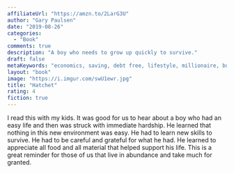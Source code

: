 ```yaml
---
affiliateUrl: "https://amzn.to/2LarG3U"
author: "Gary Paulsen"
date: "2019-08-26"
categories:
  - "Book"
comments: true
description: "A boy who needs to grow up quickly to survive."
draft: false
metaKeywords: "economics, saving, debt free, lifestyle, millionaire, budget, retirement"
layout: "book"
image: "https://i.imgur.com/swU1ewr.jpg"
title: "Hatchet"
rating: 4
fiction: true
---
```


I read this with my kids. It was good for us to hear about a boy who had an easy life and then was struck with immediate hardship.  He learned that nothing in this new environment was easy. He had to learn new skills to survive. He had to be careful and grateful for what he had. He learned to appreciate all food and all material that helped support his life. This is a great reminder for those of us that live in abundance and take much for granted.

